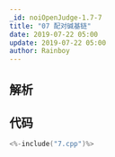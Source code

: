 ```yaml
---
_id: noiOpenJudge-1.7-7
title: "07 配对碱基链"
date: 2019-07-22 05:00
update: 2019-07-22 05:00
author: Rainboy
---
```


## 解析

## 代码

```c
<%-include("7.cpp")%>
```

